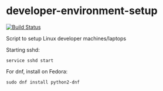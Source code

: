 # developer-environment-setup

[![Build Status](https://travis-ci.org/ottenwbe/developer-environment-setup.svg?branch=master)](https://travis-ci.org/ottenwbe/developer-environment-setup)

Script to setup Linux developer machines/laptops

Starting sshd:
```
service sshd start
```

For dnf, install on Fedora:
```
sudo dnf install python2-dnf
```

